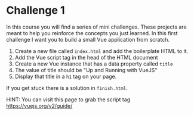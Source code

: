 # Challenge 1

In this course you will find a series of mini challenges. These projects are meant to help you reinforce the
concepts you just learned. In this first challenge I want you to build a small Vue application from scratch.

1. Create a new file called `index.html` and add the boilerplate HTML to it.
2. Add the Vue script tag in the head of the HTML document
3. Create a new Vue instance that has a data property called `title`
4. The value of title should be "Up and Running with VueJS"
5. Display that title in a `h1` tag on your page.

If you get stuck there is a solution in `finish.html`.

HINT: You can visit this page to grab the script tag https://vuejs.org/v2/guide/
